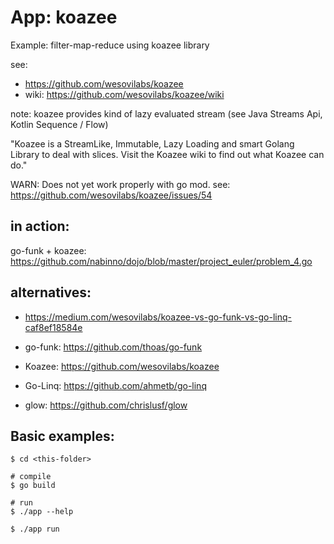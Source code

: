 # App: koazee

Example: filter-map-reduce using koazee library

see: 
- https://github.com/wesovilabs/koazee
- wiki: https://github.com/wesovilabs/koazee/wiki

note: koazee provides kind of lazy evaluated stream (see Java Streams Api, Kotlin Sequence / Flow)

"Koazee is a StreamLike, Immutable, Lazy Loading and smart Golang Library to deal with slices.
Visit the Koazee wiki to find out what Koazee can do."

WARN: Does not yet work properly with go mod. see: https://github.com/wesovilabs/koazee/issues/54

## in action:

go-funk + koazee: https://github.com/nabinno/dojo/blob/master/project_euler/problem_4.go

## alternatives:

- https://medium.com/wesovilabs/koazee-vs-go-funk-vs-go-linq-caf8ef18584e

- go-funk: https://github.com/thoas/go-funk
- Koazee: https://github.com/wesovilabs/koazee
- Go-Linq: https://github.com/ahmetb/go-linq
- glow: https://github.com/chrislusf/glow   

## Basic examples:

```
$ cd <this-folder>

# compile 
$ go build

# run
$ ./app --help

$ ./app run
```
